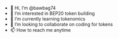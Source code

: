 - 👋 Hi, I’m @bawbag74
- 👀 I’m interested in BEP20 token building
- 🌱 I’m currently learning tokenomics
- 💞️ I’m looking to collaborate on coding for tokens
- 📫 How to reach me anytime

<!---
bawbag74/bawbag74 is a ✨ special ✨ repository because its `README.md` (this file) appears on your GitHub profile.
You can click the Preview link to take a look at your changes.
--->
